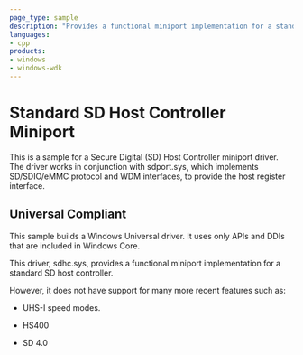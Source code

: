 ```yaml
---
page_type: sample
description: "Provides a functional miniport implementation for a standard SD host controller."
languages:
- cpp
products:
- windows
- windows-wdk
---
```


# Standard SD Host Controller Miniport

This is a sample for a Secure Digital (SD) Host Controller miniport driver. The driver works in conjunction with sdport.sys, which implements SD/SDIO/eMMC protocol and WDM interfaces, to provide the host register interface.

## Universal Compliant

This sample builds a Windows Universal driver. It uses only APIs and DDIs that are included in Windows Core.

This driver, sdhc.sys, provides a functional miniport implementation for a standard SD host controller. 

However, it does not have support for many more recent features such as:

- UHS-I speed modes.

- HS400

- SD 4.0

